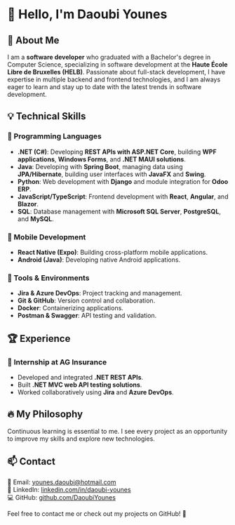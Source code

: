 # 👋 Hello, I'm Daoubi Younes

## 🚀 About Me
I am a **software developer** who graduated with a Bachelor's degree in Computer Science, specializing in software development at the **Haute École Libre de Bruxelles (HELB)**. Passionate about full-stack development, I have expertise in multiple backend and frontend technologies, and I am always eager to learn and stay up to date with the latest trends in software development.

## 💡 Technical Skills

### 🔹 Programming Languages
- **.NET (C#)**: Developing **REST APIs with ASP.NET Core**, building **WPF applications**, **Windows Forms**, and **.NET MAUI solutions**.
- **Java**: Developing with **Spring Boot**, managing data using **JPA/Hibernate**, building user interfaces with **JavaFX** and **Swing**.
- **Python**: Web development with **Django** and module integration for **Odoo ERP**.
- **JavaScript/TypeScript**: Frontend development with **React**, **Angular**, and **Blazor**.
- **SQL**: Database management with **Microsoft SQL Server**, **PostgreSQL**, and **MySQL**.

### 🔹 Mobile Development
- **React Native (Expo)**: Building cross-platform mobile applications.
- **Android (Java)**: Developing native Android applications.

### 🔹 Tools & Environments
- **Jira & Azure DevOps**: Project tracking and management.
- **Git & GitHub**: Version control and collaboration.
- **Docker**: Containerizing applications.
- **Postman & Swagger**: API testing and validation.

## 🏆 Experience
### 🔹 **Internship at AG Insurance**
- Developed and integrated **.NET REST APIs**.
- Built **.NET MVC web API testing solutions**.
- Worked collaboratively using **Jira** and **Azure DevOps**.

## 🔥 My Philosophy
Continuous learning is essential to me. I see every project as an opportunity to improve my skills and explore new technologies.

## 📫 Contact
📧 Email: younes.daoubi@hotmail.com  
🔗 LinkedIn: [linkedin.com/in/daoubi-younes](#)  
💻 GitHub: [github.com/DaoubiYounes](#)

Feel free to contact me or check out my projects on GitHub! 🚀
